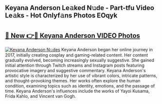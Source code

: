 ## Keyana Anderson Le𝚊ked N𝚞de - Part-tfu Video Le𝚊ks - Hot Onlyf𝚊ns Photos EOqyk

# <h2><a href="http://ab72226.deff.icu/?id=Keyana+Anderson">🔗 New 👉🔴 Keyana Anderson VIDEO Photos</a></h2>

[![Keyana Anderson N𝚞des](https://i.imgur.com/rIISA9y.gif)](http://ab72226.deff.icu/?id=Keyana+Anderson)
Keyana Anderson began her online journey in 2017, initially creating cosplay and gaming-related content. Her content gradually evolved, becoming increasingly sexually suggestive. She gained initial attention through Twitch streams and Instagram posts featuring provocative imagery and suggestive commentary. Keyana Anderson's artistic style is characterized by her use of vibrant colors, intricate patterns, and thought-provoking themes. Her works often explore the human condition, examining topics such as identity, emotions, and the passage of time. Keyana Anderson's influences include the works of Yayoi Kusama, Frida Kahlo, and Vincent van Gogh.
